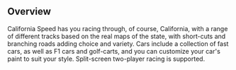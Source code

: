 ## Overview

California Speed has you racing through, of course, California, with a range of different tracks based on the real maps of the state, with short-cuts and branching roads adding choice and variety. Cars include a collection of fast cars, as well as F1 cars and golf-carts, and you can customize your car's paint to suit your style. Split-screen two-player racing is supported.